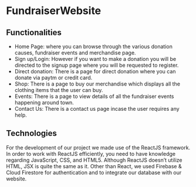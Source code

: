 # FundraiserWebsite

## Functionalities
* Home Page: where you can browse through the various donation causes, fundraiser events and merchandise page.
* Sign up/Login: However if you want to make a donation you will be directed to the signup page where you will be requested to register.
* Direct donation: There is a page for direct donation where you can donate via paytm or credit card.
* Shop: There is a page to buy our merchandise which displays all the clothing items that the user can buy.
* Events: There is a page to view details of all the fundraiser events happening around town.
* Contact Us: There is a contact us page incase the user requires any help.

## Technologies
For the development of our project we made use of the ReactJS framework.
In order to work with ReactJS efficiently, you need to have knowledge regarding JavaScript, CSS, and HTML5. Although ReactJS doesn’t utilize HTML, JSX is quite the same as it.
Other than React, we used Firebase & Cloud Firestore for authentication and to integrate our database with our website.

